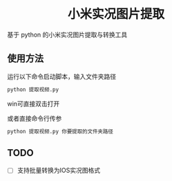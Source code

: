 # <center>小米实况图片提取</center>

基于 python 的小米实况图片提取与转换工具

## 使用方法

运行以下命令启动脚本，输入文件夹路径

``` bash
python 提取视频.py
```

win可直接双击打开

或者直接命令行传参

``` bash
python 提取视频.py 你要提取的文件夹路径
```

## TODO

- [ ] 支持批量转换为IOS实况图格式
